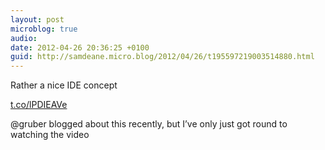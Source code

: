 ```yaml
---
layout: post
microblog: true
audio: 
date: 2012-04-26 20:36:25 +0100
guid: http://samdeane.micro.blog/2012/04/26/t195597219003514880.html
---
```

Rather a nice IDE concept

[t.co/lPDIEAVe](http://t.co/lPDIEAVe)

@gruber blogged about this recently, but I’ve only just got round to watching the video
